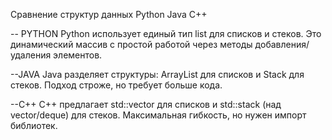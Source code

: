 Сравнение структур данных Python Java C++

-- PYTHON
Python использует единый тип list для списков и стеков. Это динамический массив с простой работой через методы добавления/удаления элементов.

--JAVA
Java разделяет структуры: ArrayList для списков и Stack для стеков. Подход строже, но требует больше кода.

--C++
C++ предлагает std::vector для списков и std::stack (над vector/deque) для стеков. Максимальная гибкость, но нужен импорт библиотек.
